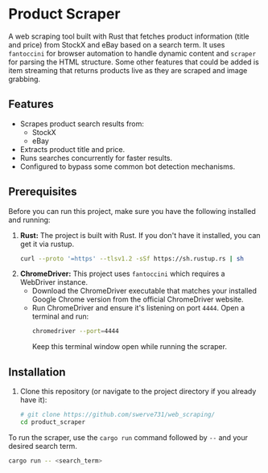 # Product Scraper

A web scraping tool built with Rust that fetches product information (title and price) from StockX and eBay based on a search term. It uses `fantoccini` for browser automation to handle dynamic content and `scraper` for parsing the HTML structure. Some other features that could be added is item streaming that returns products live as they are scraped and image grabbing.

## Features

*   Scrapes product search results from:
    *   StockX
    *   eBay
*   Extracts product title and price.
*   Runs searches concurrently for faster results.
*   Configured to bypass some common bot detection mechanisms.

## Prerequisites

Before you can run this project, make sure you have the following installed and running:

1.  **Rust:** The project is built with Rust. If you don't have it installed, you can get it via rustup.
    ```bash
    curl --proto '=https' --tlsv1.2 -sSf https://sh.rustup.rs | sh
    ```
2.  **ChromeDriver:** This project uses `fantoccini` which requires a WebDriver instance.
    *   Download the ChromeDriver executable that matches your installed Google Chrome version from the official ChromeDriver website.
    *   Run ChromeDriver and ensure it's listening on port `4444`. Open a terminal and run:
        ```bash
        chromedriver --port=4444
        ```
        Keep this terminal window open while running the scraper.

## Installation

1.  Clone this repository (or navigate to the project directory if you already have it):
    ```bash
    # git clone https://github.com/swerve731/web_scraping/
    cd product_scraper
    ```


To run the scraper, use the `cargo run` command followed by `--` and your desired search term.

```bash
cargo run -- <search_term>
```
